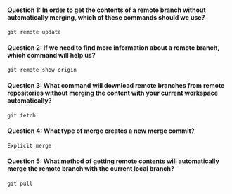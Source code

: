 #### Question 1: In order to get the contents of a remote branch without automatically merging, which of these commands should we use?
    git remote update

#### Question 2: If we need to find more information about a remote branch, which command will help us?
    git remote show origin

#### Question 3: What command will download remote branches from remote repositories without merging the content with your current workspace automatically?
    git fetch

#### Question 4: What type of merge creates a new merge commit?
    Explicit merge

#### Question 5: What method of getting remote contents will automatically merge the remote branch with the current local branch?
    git pull

